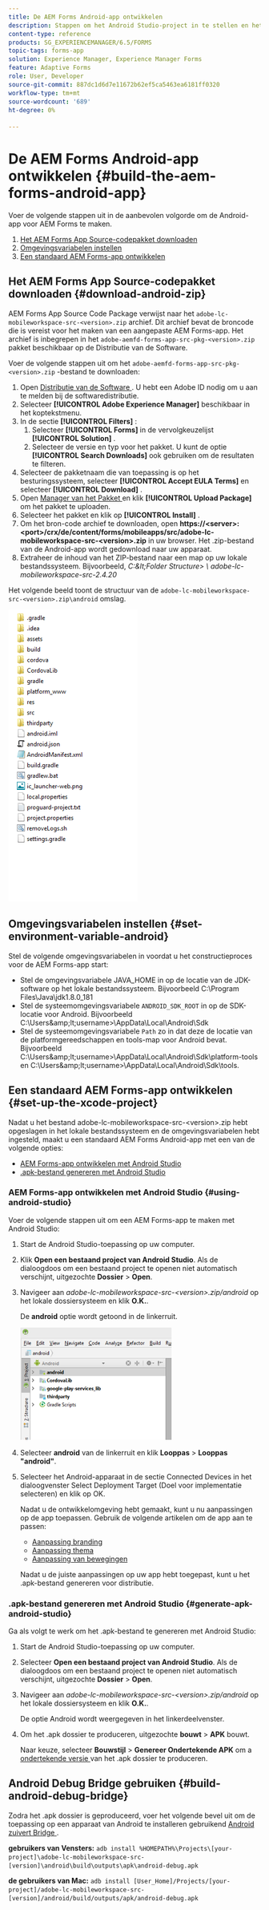 ```yaml
---
title: De AEM Forms Android-app ontwikkelen
description: Stappen om het Android Studio-project in te stellen en het .apk-bestand voor de AEM Forms-app voor Android te maken
content-type: reference
products: SG_EXPERIENCEMANAGER/6.5/FORMS
topic-tags: forms-app
solution: Experience Manager, Experience Manager Forms
feature: Adaptive Forms
role: User, Developer
source-git-commit: 887dc1d6d7e11672b62ef5ca5463ea6181ff0320
workflow-type: tm+mt
source-wordcount: '689'
ht-degree: 0%

---
```


# De AEM Forms Android-app ontwikkelen {#build-the-aem-forms-android-app}

Voer de volgende stappen uit in de aanbevolen volgorde om de Android-app voor AEM Forms te maken.

1. [Het AEM Forms App Source-codepakket downloaden](#download-android-zip)
1. [Omgevingsvariabelen instellen](#set-environment-variable-android)
1. [Een standaard AEM Forms-app ontwikkelen](#set-up-the-xcode-project)

## Het AEM Forms App Source-codepakket downloaden {#download-android-zip}

AEM Forms App Source Code Package verwijst naar het `adobe-lc-mobileworkspace-src-<version>.zip` archief. Dit archief bevat de broncode die is vereist voor het maken van een aangepaste AEM Forms-app. Het archief is inbegrepen in het `adobe-aemfd-forms-app-src-pkg-<version>.zip` pakket beschikbaar op de Distributie van de Software.

Voer de volgende stappen uit om het `adobe-aemfd-forms-app-src-pkg-<version>.zip` -bestand te downloaden:

1. Open [ Distributie van de Software ](https://experience.adobe.com/downloads). U hebt een Adobe ID nodig om u aan te melden bij de softwaredistributie.
1. Selecteer **[!UICONTROL Adobe Experience Manager]** beschikbaar in het koptekstmenu.
1. In de sectie **[!UICONTROL Filters]** :
   1. Selecteer **[!UICONTROL Forms]** in de vervolgkeuzelijst **[!UICONTROL Solution]** .
   2. Selecteer de versie en typ voor het pakket. U kunt de optie **[!UICONTROL Search Downloads]** ook gebruiken om de resultaten te filteren.
1. Selecteer de pakketnaam die van toepassing is op het besturingssysteem, selecteer **[!UICONTROL Accept EULA Terms]** en selecteer **[!UICONTROL Download]** .
1. Open [ Manager van het Pakket ](https://experienceleague.adobe.com/docs/experience-manager-65-2025/administering/contentmanagement/package-manager.html) en klik **[!UICONTROL Upload Package]** om het pakket te uploaden.
1. Selecteer het pakket en klik op **[!UICONTROL Install]** .
1. Om het bron-code archief te downloaden, open **https://&lt;server>:&lt;port>/crx/de/content/forms/mobileapps/src/adobe-lc-mobileworkspace-src-&lt;version>.zip** in uw browser. Het .zip-bestand van de Android-app wordt gedownload naar uw apparaat.
1. Extraheer de inhoud van het ZIP-bestand naar een map op uw lokale bestandssysteem. Bijvoorbeeld, *C:\&lt;Folder Structure> \ adobe-lc-mobileworkspace-src-2.4.20*

Het volgende beeld toont de structuur van de `adobe-lc-mobileworkspace-src-<version>.zip\android` omslag.

![ zip_android_folder_structure ](assets/zip_android_folder_structure.png)

## Omgevingsvariabelen instellen {#set-environment-variable-android}

Stel de volgende omgevingsvariabelen in voordat u het constructieproces voor de AEM Forms-app start:

* Stel de omgevingsvariabele JAVA_HOME in op de locatie van de JDK-software op het lokale bestandssysteem. Bijvoorbeeld C:\Program Files\Java\jdk1.8.0_181
* Stel de systeemomgevingsvariabele `ANDROID_SDK_ROOT` in op de SDK-locatie voor Android. Bijvoorbeeld C:\Users\&amp;lt;username>\AppData\Local\Android\Sdk
* Stel de systeemomgevingsvariabele `Path` zo in dat deze de locatie van de platformgereedschappen en tools-map voor Android bevat. Bijvoorbeeld C:\Users\&amp;lt;username>\AppData\Local\Android\Sdk\platform-tools en C:\Users\&amp;lt;username>\AppData\Local\Android\Sdk\tools.

## Een standaard AEM Forms-app ontwikkelen {#set-up-the-xcode-project}

Nadat u het bestand adobe-lc-mobileworkspace-src-&lt;version>.zip hebt opgeslagen in het lokale bestandssysteem en de omgevingsvariabelen hebt ingesteld, maakt u een standaard AEM Forms Android-app met een van de volgende opties:

* [AEM Forms-app ontwikkelen met Android Studio](#using-android-studio)
* [.apk-bestand genereren met Android Studio](#generate-apk-android-studio)

### AEM Forms-app ontwikkelen met Android Studio {#using-android-studio}

Voer de volgende stappen uit om een AEM Forms-app te maken met Android Studio:

1. Start de Android Studio-toepassing op uw computer.
1. Klik **Open een bestaand project van Android Studio**. Als de dialoogdoos om een bestaand project te openen niet automatisch verschijnt, uitgezochte **Dossier** > **Open**.
1. Navigeer aan *adobe-lc-mobileworkspace-src-&lt;version>.zip/android* op het lokale dossiersysteem en klik **O.K.**.

   De **android** optie wordt getoond in de linkerruit.

   ![ android_folder_studio ](assets/android_folder_studio.png)

1. Selecteer **android** van de linkerruit en klik **Looppas** > **Looppas &quot;android&quot;**.
1. Selecteer het Android-apparaat in de sectie Connected Devices in het dialoogvenster Select Deployment Target (Doel voor implementatie selecteren) en klik op OK.

   Nadat u de ontwikkelomgeving hebt gemaakt, kunt u nu aanpassingen op de app toepassen. Gebruik de volgende artikelen om de app aan te passen:

   * [Aanpassing branding](/help/forms/using/branding-customization.md)
   * [Aanpassing thema](/help/forms/using/theme-customization.md)
   * [Aanpassing van bewegingen](/help/forms/using/gesture-customization.md)

   Nadat u de juiste aanpassingen op uw app hebt toegepast, kunt u het .apk-bestand genereren voor distributie.

### .apk-bestand genereren met Android Studio {#generate-apk-android-studio}

Ga als volgt te werk om het .apk-bestand te genereren met Android Studio:

1. Start de Android Studio-toepassing op uw computer.
1. Selecteer **Open een bestaand project van Android Studio**. Als de dialoogdoos om een bestaand project te openen niet automatisch verschijnt, uitgezochte **Dossier** > **Open**.
1. Navigeer aan *adobe-lc-mobileworkspace-src-&lt;version>.zip/android* op het lokale dossiersysteem en klik **O.K.**.

   De optie Android wordt weergegeven in het linkerdeelvenster.

1. Om het .apk dossier te produceren, uitgezochte **bouwt** > **APK** bouwt.

   Naar keuze, selecteer **Bouwstijl** > **Genereer Ondertekende APK** om a [ ondertekende versie ](https://developer.android.com/studio/publish/app-signing) van het .apk dossier te produceren.

## Android Debug Bridge gebruiken {#build-android-debug-bridge}

Zodra het .apk dossier is geproduceerd, voer het volgende bevel uit om de toepassing op een apparaat van Android te installeren gebruikend [ Android zuivert Bridge ](https://developer.android.com/tools/adb).

**gebruikers van Vensters:** `adb install %HOMEPATH%\Projects\[your-project]\adobe-lc-mobileworkspace-src-[version]\android\build\outputs\apk\android-debug.apk`

**de gebruikers van Mac:** `adb install [User_Home]/Projects/[your-project]/adobe-lc-mobileworkspace-src-[version]/android/build/outputs/apk/android-debug.apk`
